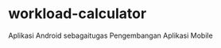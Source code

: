 workload-calculator
===================

Aplikasi Android sebagaitugas Pengembangan Aplikasi Mobile
